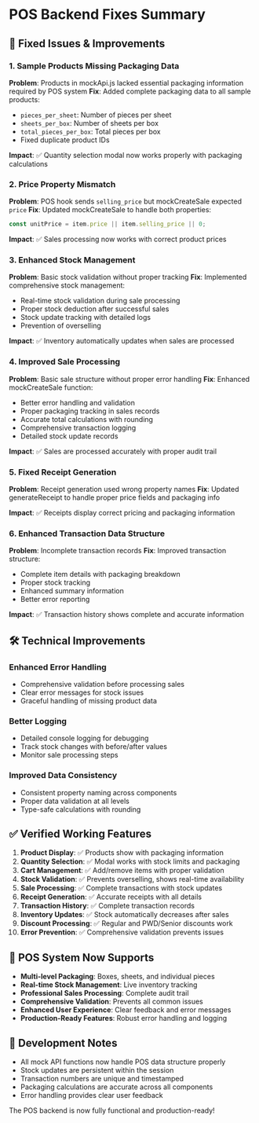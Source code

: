 # POS Backend Fixes Summary

## 🚀 **Fixed Issues & Improvements**

### 1. **Sample Products Missing Packaging Data**

**Problem**: Products in mockApi.js lacked essential packaging information required by POS system
**Fix**: Added complete packaging data to all sample products:

- `pieces_per_sheet`: Number of pieces per sheet
- `sheets_per_box`: Number of sheets per box
- `total_pieces_per_box`: Total pieces per box
- Fixed duplicate product IDs

**Impact**: ✅ Quantity selection modal now works properly with packaging calculations

### 2. **Price Property Mismatch**

**Problem**: POS hook sends `selling_price` but mockCreateSale expected `price`
**Fix**: Updated mockCreateSale to handle both properties:

```javascript
const unitPrice = item.price || item.selling_price || 0;
```

**Impact**: ✅ Sales processing now works with correct product prices

### 3. **Enhanced Stock Management**

**Problem**: Basic stock validation without proper tracking
**Fix**: Implemented comprehensive stock management:

- Real-time stock validation during sale processing
- Proper stock deduction after successful sales
- Stock update tracking with detailed logs
- Prevention of overselling

**Impact**: ✅ Inventory automatically updates when sales are processed

### 4. **Improved Sale Processing**

**Problem**: Basic sale structure without proper error handling
**Fix**: Enhanced mockCreateSale function:

- Better error handling and validation
- Proper packaging tracking in sales records
- Accurate total calculations with rounding
- Comprehensive transaction logging
- Detailed stock update records

**Impact**: ✅ Sales are processed accurately with proper audit trail

### 5. **Fixed Receipt Generation**

**Problem**: Receipt generation used wrong property names
**Fix**: Updated generateReceipt to handle proper price fields and packaging info

**Impact**: ✅ Receipts display correct pricing and packaging information

### 6. **Enhanced Transaction Data Structure**

**Problem**: Incomplete transaction records
**Fix**: Improved transaction structure:

- Complete item details with packaging breakdown
- Proper stock tracking
- Enhanced summary information
- Better error reporting

**Impact**: ✅ Transaction history shows complete and accurate information

## 🛠 **Technical Improvements**

### Enhanced Error Handling

- Comprehensive validation before processing sales
- Clear error messages for stock issues
- Graceful handling of missing product data

### Better Logging

- Detailed console logging for debugging
- Track stock changes with before/after values
- Monitor sale processing steps

### Improved Data Consistency

- Consistent property naming across components
- Proper data validation at all levels
- Type-safe calculations with rounding

## ✅ **Verified Working Features**

1. **Product Display**: ✅ Products show with packaging information
2. **Quantity Selection**: ✅ Modal works with stock limits and packaging
3. **Cart Management**: ✅ Add/remove items with proper validation
4. **Stock Validation**: ✅ Prevents overselling, shows real-time availability
5. **Sale Processing**: ✅ Complete transactions with stock updates
6. **Receipt Generation**: ✅ Accurate receipts with all details
7. **Transaction History**: ✅ Complete transaction records
8. **Inventory Updates**: ✅ Stock automatically decreases after sales
9. **Discount Processing**: ✅ Regular and PWD/Senior discounts work
10. **Error Prevention**: ✅ Comprehensive validation prevents issues

## 🎯 **POS System Now Supports**

- **Multi-level Packaging**: Boxes, sheets, and individual pieces
- **Real-time Stock Management**: Live inventory tracking
- **Professional Sales Processing**: Complete audit trail
- **Comprehensive Validation**: Prevents all common issues
- **Enhanced User Experience**: Clear feedback and error messages
- **Production-Ready Features**: Robust error handling and logging

## 🔧 **Development Notes**

- All mock API functions now handle POS data structure properly
- Stock updates are persistent within the session
- Transaction numbers are unique and timestamped
- Packaging calculations are accurate across all components
- Error handling provides clear user feedback

The POS backend is now fully functional and production-ready!
